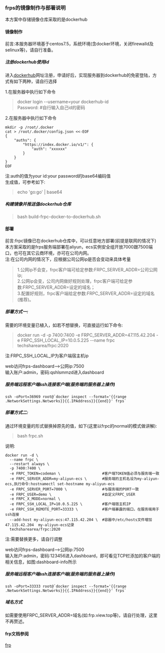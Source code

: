 ### frps的镜像制作与部署说明
本方案中存储镜像仓库采取的是dockerhub

#### 镜像制作
前言:本服务器环境基于centos7.5，系统环境(含docker环境，关闭firewalld及selinux等)，请自行准备。

##### 注册dockerhub使用id
进入[dockerhub](https://hub.docker.com)网址注册，申请好后，实现服务器到dockerhub的免密登陆，方式有如下两种，请自行选择       

1.在服务器中执行如下命令                
> docker login --username=your dockerhub-id     
Password:           #自行输入自己id的密码        

2.在服务器中执行如下命令        
```
mkdir -p /root/.docker  
cat > /root/.docker/config.json <<-EOF
{
    "auths": {
        "https://index.docker.io/v1/": {
            "auth": "xxxxxx"
        }
    }
}
EOF
```
注:auth的值为your id:your password的base64编码值        
生成值，可参考如下:
> echo 'go:go' | base64     

##### 构建镜像并推送值dockerhub仓库
> bash build-frpc-docker-to-dockerhub.sh        

#### 部署       
前言:frpc镜像已在dockerhub仓库中，可以任意地方部署(前提是联网的情况下)
本方案采取的是frps服务端部署在aliyun，ecs实例安全组开放7000跟7500端口，也可在其它云商环境，亦可在公司内网。        
注:在公司内网的情况下，应根据公司公网ip是否会变动来具体考量        
> 1.公网ip不会变，frpc客户端可给定参数:FRPC_SERVER_ADDR=公司公网ip;  
> 2.公网ip会变，公司内网做好规则处理，frpc客户端可给定参数:FRPC_SERVER_ADDR=设定的域名；        
> 3.配置好规则，frpc客户端给定参数:FRPC_SERVER_ADDR=设定的域名(推荐)。      

##### 部署方式一:
需要的环境变量已植入，如若不想替换，可直接运行如下命令:     
> docker run -d -p 7400:7400 -e FRPC_SERVER_ADDR=47.115.42.204 -e FRPC_SSH_LOCAL_IP=10.0.5.225 --name frpc techsharearea/frpc:2020             

注:FRPC_SSH_LOCAL_IP为客户端宿主机ip

web访问frps-dashboard-->公网ip:7500     
输入账户:admin，密码:qshlsmmzd进入dashboard

##### 服务端远程客户端ssh连接客户端(服务端的服务器上操作)
```
ssh -oPort=36969 root@`docker inspect --format='{{range .NetworkSettings.Networks}}{{.IPAddress}}{{end}}' frps`
```

##### 部署方式二:
通过环境变量的形式替换掉原先的值，如下(这里以frpc的normal的模式做讲解):
> bash frpc.sh      

说明:
```
docker run -d \
  --name frpc \
  --restart always \
  -p 7400:7400 \
  -e FRPC_TOKEN=codeman \                   #客户端TOKEN值必须与服务端一致      
  -e FRPC_SERVER_ADDR=my-aliyun-ecs \       #服务端的主机名设为my-aliyun-ecs,执行命令:hostnamectl set-hostname my-aliyun-ecs        
  -e FRPC_SERVER_PORT=7000 \                #与服务端的PORT一致
  -e FRPC_USER=demo \                       #自定义FRPC_USER
  -e FRPC_X_MODE=normal \
  -e FRPC_SSH_LOCAL_IP=10.0.5.225 \         #客户端宿主机IP
  -e FRPC_SSH_REMOTE_PORT=33333 \           #客户端暴露的端口，在服务端用于ssh连接      
  --add-host my-aliyun-ecs:47.115.42.204 \  #容器中/etc/hosts文件增加47.115.42.204  my-aliyun-ecs记录
  techsharearea/frpc:2020   
```
注:需要替换更多，请自行调整     

web访问frps-dashboard-->公网ip:7500     
输入账户:admin，密码:123456进入dashboard，即可看见TCP栏添加的客户端的相关信息，如图:dashboard-info所示       

##### 服务端远程客户端ssh连接客户端(服务端的服务器上操作)
```
ssh -oPort=33333 root@`docker inspect --format='{{range .NetworkSettings.Networks}}{{.IPAddress}}{{end}}' frps`
```     

##### 域名方式
如需要使用FRPC_SERVER_ADDR=域名(如:frp.view.top等)，请自行处理，这里不再赘述。      

#### frp文档参阅
[frp](https://github.com/fatedier/frp)      
